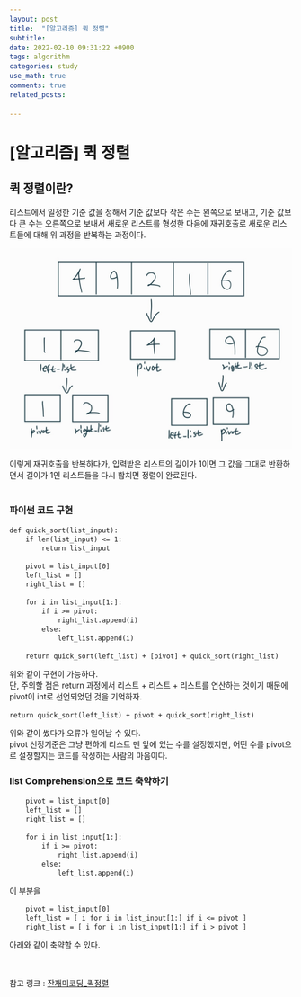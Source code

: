 ```yaml
---
layout: post
title:  "[알고리즘] 퀵 정렬"
subtitle:
date: 2022-02-10 09:31:22 +0900
tags: algorithm
categories: study
use_math: true
comments: true
related_posts:

---
```


# [알고리즘] 퀵 정렬<br/>

## 퀵 정렬이란?<br/>

리스트에서 일정한 기준 값을 정해서 기준 값보다 작은 수는 왼쪽으로 보내고, 기준 값보다 큰 수는 오른쪽으로 보내서 새로운 리스트를 형성한 다음에 재귀호출로 새로운 리스트들에 대해 위 과정을 반복하는 과정이다.<br/>

![퀵정렬과정](https://github.com/WookeyKim95/WookeyKim95.github.io/blob/main/assets/img/study/algorithm/2022-02-10_quick_1.jpg?raw=true)

이렇게 재귀호출을 반복하다가, 입력받은 리스트의 길이가 1이면 그 값을 그대로 반환하면서 길이가 1인 리스트들을 다시 합치면 정렬이 완료된다.<br/>
<br/>

### 파이썬 코드 구현<br/>

```
def quick_sort(list_input):
    if len(list_input) <= 1:
        return list_input
    
    pivot = list_input[0]
    left_list = []
    right_list = []
    
    for i in list_input[1:]:
        if i >= pivot:
            right_list.append(i)
        else:
            left_list.append(i)
            
    return quick_sort(left_list) + [pivot] + quick_sort(right_list)
```

위와 같이 구현이 가능하다.<br/>
단, 주의할 점은 return 과정에서 리스트 + 리스트 + 리스트를 연산하는 것이기 때문에 pivot이 int로 선언되었던 것을 기억하자.<br/>

`return quick_sort(left_list) + pivot + quick_sort(right_list)`<br/>

위와 같이 썼다가 오류가 일어날 수 있다.<br/>
pivot 선정기준은 그냥 편하게 리스트 맨 앞에 있는 수를 설정했지만, 어떤 수를 pivot으로 설정할지는 코드를 작성하는 사람의 마음이다.<br/>

### list Comprehension으로 코드 축약하기

```
    pivot = list_input[0]
    left_list = []
    right_list = []
    
    for i in list_input[1:]:
        if i >= pivot:
            right_list.append(i)
        else:
            left_list.append(i)
```

이 부분을

```
    pivot = list_input[0]
    left_list = [ i for i in list_input[1:] if i <= pivot ]
    right_list = [ i for i in list_input[1:] if i > pivot ]
```
아래와 같이 축약할 수 있다.<br/>
<br/>
<br/>

참고 링크 : [잔재미코딩_퀵정렬](https://fun-coding.org/Chapter15-quicksort.html)
